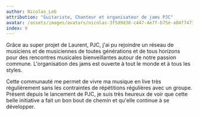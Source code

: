 ```yaml
---
author: Nicolas_Leb
attribution: "Guitariste, Chanteur et organisateur de jams PJC"
avatar: /assets/images/avatars/nicolas-3f5d9d38-c447-4e7f-b75e-a04f7473e23c.jpg.jpg
index: 9
---
```

Grâce au super projet de Laurent, PJC, j'ai pu rejoindre un réseau de musiciens et de musiciennes de toutes générations et de tous horizons pour des rencontres musicales bienveillantes autour de notre passion commune. L'organisation des jams est ouverte à tout le monde et à tous les styles.

Cette communauté me permet de vivre ma musique en live très régulièrement sans les contraintes de répétitions régulières avec un groupe. Présent depuis le lancement de PJC, je suis très heureux de voir que cette belle initiative a fait un bon bout de chemin et qu'elle continue à se développer.

